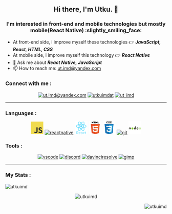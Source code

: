 <h2 align="center">Hi there, I'm Utku. 👋</h2>
<h3 align="center">
I'm interested in front-end and mobile technologies but mostly mobile(React Native) :slightly_smiling_face:<br>
</h3>

- At front-end side, i improve myself these technologies :point_right: ***JavaScript, React, HTML, CSS***<br>
- At mobile side, i improve myself this technology :point_right: ***React Native***
- 💬 Ask me about ***React Native, JavaScript***
- 📫 How to reach me: ut.imd@yandex.com

<h3 align="left">Connect with me :</h3>
<p align="center">
<a href="mailto:ut.imd@yandex.com" target="blank"><img align="center" src="https://brandeps.com/icon-download/E/Email-icon-vector-05.svg" alt="ut.imd@yandex.com" height="35" width="35" /></a>
<a href="https://www.linkedin.com/in/utkuimdat/" target="blank"><img align="center" src="https://velanovascular.com/wp-content/uploads/2020/06/LinkedIn.png" alt="utkuimdat" height="35" width="35" /></a>
<a href="https://www.hackerrank.com/ut_imd" target="blank"><img align="center" src="https://raw.githubusercontent.com/rahuldkjain/github-profile-readme-generator/master/src/images/icons/Social/hackerrank.svg" alt="ut_imd" height="35" width="35" /></a>
</p>

<hr/>
<h3 align="left">Languages :</h3>
<p align="center">
<a href="https://developer.mozilla.org/en-US/docs/Web/JavaScript" target="_blank" rel="noreferrer"><img src="https://raw.githubusercontent.com/devicons/devicon/master/icons/javascript/javascript-original.svg" alt="javascript" width="40" height="40" /></a>
<a href="https://reactnative.dev/" target="_blank" rel="noreferrer"><img src="https://reactnative.dev/img/header_logo.svg" alt="reactnative" width="40" height="40" /></a>
<a href="https://reactjs.org/" target="_blank" rel="noreferrer"><img src="https://raw.githubusercontent.com/devicons/devicon/master/icons/react/react-original-wordmark.svg" alt="react" width="40" height="40" /></a>
<a href="https://www.w3schools.com/html/" target="_blank" rel="noreferrer"><img src="https://raw.githubusercontent.com/devicons/devicon/master/icons/html5/html5-original-wordmark.svg" alt="html5" width="40" height="40" /></a>
<a href="https://www.w3schools.com/css/" target="_blank" rel="noreferrer"><img src="https://raw.githubusercontent.com/devicons/devicon/master/icons/css3/css3-original-wordmark.svg" alt="css3" width="40" height="40" /></a>
<a href="https://git-scm.com/" target="_blank" rel="noreferrer"><img src="https://www.vectorlogo.zone/logos/git-scm/git-scm-icon.svg" alt="git" width="40" height="40" /></a>
<a href="https://nodejs.org" target="_blank" rel="noreferrer"><img src="https://raw.githubusercontent.com/devicons/devicon/master/icons/nodejs/nodejs-original-wordmark.svg" alt="nodejs" width="40" height="40" /></a>
</p>

<h3 align="left">Tools :</h3>
<p align="center">
<a href="https://code.visualstudio.com/" target="_blank" rel=”noopener”><img src="https://upload.wikimedia.org/wikipedia/commons/thumb/9/9a/Visual_Studio_Code_1.35_icon.svg/1024px-Visual_Studio_Code_1.35_icon.svg.png" alt="vscode" width="40" height="40" /></a>
<a href="https://discord.com/" target="_blank" rel=”noopener”><img src="https://cdn4.iconfinder.com/data/icons/logos-and-brands/512/91_Discord_logo_logos-512.png" alt="discord" width="40" height="40" /></a> 
<a href="https://www.blackmagicdesign.com/tr/products/davinciresolve" target="_blank" rel="noreferrer"><img src="https://cdn.icon-icons.com/icons2/3053/PNG/512/davinci_resolve_alt_macos_bigsur_icon_190260.png" alt="davinciresolve" width="40" height="40" /></a>
<a href="https://www.gimp.org/" target="_blank" rel="noreferrer"><img src="https://upload.wikimedia.org/wikipedia/commons/thumb/4/45/The_GIMP_icon_-_gnome.svg/1200px-The_GIMP_icon_-_gnome.svg.png" alt="gimp" width="40" height="40" /></a>
</p>

<hr/>
<h3 align="left">My Stats :</h3>
<p align="left">
  <img align="center" src="https://github-readme-stats.vercel.app/api/top-langs?username=utkuimd&show_icons=true&locale=en&layout=compact" width="500" alt="utkuimd" />
</p>
<p align="center">
  <img src="https://github-readme-stats.vercel.app/api?username=utkuimd&show_icons=true&locale=en" width="500" alt="utkuimd" />
</p>
<p align="right">
  <img src="https://github-readme-streak-stats.herokuapp.com/?user=utkuimd&" width="500" alt="utkuimd" />
</p>




